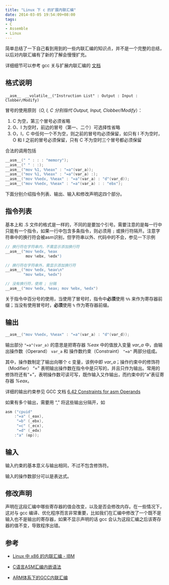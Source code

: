 ```yaml
---
title: "Linux 下 c 的扩展内联汇编"
date: 2014-03-05 19:54:09+08:00
tags: 
- C
- Assemble
- Linux
---
```


简单总结了一下自己看到用到的一些内联汇编的知识点，并不是一个完整的总结，以后对内联汇编有了新的了解会慢慢扩充。

详细细节可以参考 gcc 关与扩展内联汇编的 [文档](http://gcc.gnu.org/onlinedocs/gcc/Extended-Asm.html#Extended-Asm)

格式说明
-----

	__asm__　__volatile__("Instruction List" : Output : Input : Clobber/Modify)


冒号的使用原则（*O, I, C 分别指代 Output, Input, Clobber/Modify*）：

1. C 为空，第三个冒号必须省略
1. O、I 为空时，前边的冒号（第一、二个）可选择性省略
1. O，I，C 中任何一个不为空，则之前的冒号均必须保留，如只有 I 不为空时，O 和 I 之前的冒号必须保留，只有 C 不为空时三个冒号都必须保留



合法的调用包括

``` c
__asm__(" " : : : "memory");
__asm__(" " : :);
__asm__("mov %1, %%eax" : "=a"(var_a));
__asm__("mov %1, %%eax" : "=a"(var_a) :);
__asm__("mov %%edx, %%eax" : "=a"(var_a) : "d"(var_d));
__asm__("mov %%edx, %%eax" : "=a"(var_a) : : "ebx");
```

下面分别介绍指令列表、输出、输入和修改声明这四个部分。

<!-- more -->

指令列表
-----

基本上和 .S 文件的格式是一样的，不同的是要加个引号。需要注意的是每一行中只能有一个指令，如果一行中包含多条指令，则必须用 `;` 或换行符隔开。注意字符串中的换行符会被asm识别，但字符串以外、代码中的不会，参见一下示例

``` c
// 换行符在字符串内，不需显示添加换行符
__asm__("mov %edx, %eax
         mov %ebx, %edx")

// 换行符在字符串外，需显示添加换行符
__asm__("mov %edx, %eax\n"
        "mov %ebx, %edx")

// 没有换行符，使用 ; 分隔
__asm__("mov %edx, %eax; mov %ebx, %edx")
```

关于指令中百分号的使用，当使用了冒号时，指令中**必须**使用 `%%` 来作为寄存器前缀；当没有使用冒号时，**必须**使用 `%` 作为寄存器前缀。



输出
-----

``` c
__asm__("mov %%edx, %%eax" : "=a"(var_a) : "d"(var_d));
```

输出部分 `"=a"(var_a)` 的意思是把寄存器 *%eax* 中的值放入变量 *var_a* 中，由输出操作数（Operand） `var_a` 和 操作数约束（Constraint） `"=a"` 两部分组成。

其中，操作数制定了输出向哪个 c 变量，该例中即 *var_a*；操作约束中的修饰符（Modifier） “=” 表明输出操作数在指令中是只写的，并且只作为输出。常用的修饰符还有“+”，表明操作数可读可写，既作输入又作输出，而约束中的“a”表征寄存器 *%eax*。

详细的输出约束参见 GCC 文档 [6.42 Constraints for asm Operands](http://gcc.gnu.org/onlinedocs/gcc/Constraints.html#Constraints)

如果有多个输出，需要用 “,” 将这些输出分隔开，如

``` c
asm ("cpuid"
	:"=a" (_eax),
	 "=b" (_ebx),
	 "=c" (_ecx),
	 "=d" (_edx)
	:"a" (op));
```


输入
-----

输入约束的基本意义与输出相同，不过不包含修饰符。

输入的操作数部分可以是表达式。



修改声明
-----

声明在这段汇编中哪些寄存器的值会改变，以及是否会修改内存。在一些情况下，这对与 gcc 编译、优化程序而言非常重要，比如我们在汇编中修改了一个既不是输入也不是输出的寄存器，如果不显示声明的话 gcc 会认为这段汇编之后该寄存器的值不变，导致程序出错。


参考
-----

- [Linux 中 x86 的内联汇编 - IBM](http://www.ibm.com/developerworks/cn/linux/sdk/assemble/inline/index.html)

- [C语言ASM汇编内嵌语法](http://www.cnblogs.com/latifrons/archive/2009/09/17/1568198.html)

- [ARM体系下的GCC内联汇编](http://andyhuzhill.github.io/ARM/GCC/ASM/2012/09/25/gcc-inline-assemly/)

